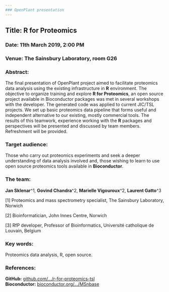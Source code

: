 ```yaml
---  
### OpenPlant presentation 
---
```



## Title: R for Proteomics

### Date: 11th March 2019, 2:00 PM

### Venue: The Sainsbury Laboratory, room G26



### Abstract:

The final presentation of OpenPlant project aimed to facilitate proteomics data analysis using the existing infrastructure in **R** environment. The objective to organize training and explore **R for Proteomics**, an open source project available in Bioconductor packages was met in several workshops with the developer. The generated code was applied to current JIC/TSL projects. We set up basic proteomics data pipeline that forms useful and independent alternative to our existing, mostly commercial tools. The results of this teamwork, experience working with the **R** packages and perspectives will be presented and discussed by team members. Refreshment will be provided.


### Target audience:

Those who carry out proteomics experiments and seek a deeper understanding of data analysis involved and, those wishing to learn to use open source proteomics tools available in **Bioconductor**.  


### The team:

**Jan Sklenar**^1, **Govind Chandra**^2, **Marielle Vigouroux**^2, **Laurent Gatto**^3

[1] Proteomics and mass spectrometry specialist, The Sainsbury Laboratory, Norwich

[2] Bioinformatician, John Innes Centre, Norwich

[3] RfP developer, Professor of Bioinformatics, Université catholique de Louvain, Belgium


### Key words:

Proteomics data analysis, R, open source. 

### References:

**GitHub:** [github.com/.../r-for-proteomics-tsl](https://github.com/Sjan1/r-for-proteomics-tsl "link")  
**Bioconductor:** [bioconductor.org/.../MSnbase](https://bioconductor.org/packages/release/bioc/html/MSnbase.html) 